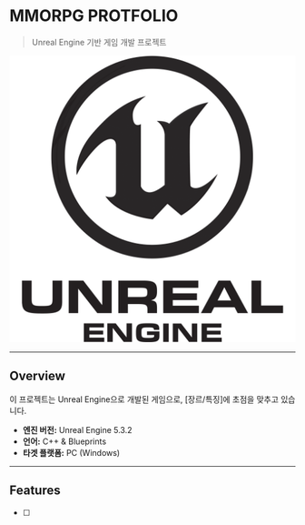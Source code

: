 

#  MMORPG PROTFOLIO

>  Unreal Engine 기반 게임 개발 프로젝트

![Project Screenshot](docs/UE-LOGO.png)


---

##  Overview
이 프로젝트는 Unreal Engine으로 개발된 게임으로, [장르/특징]에 초점을 맞추고 있습니다.  
- **엔진 버전:** Unreal Engine 5.3.2 
- **언어:** C++ & Blueprints  
- **타겟 플랫폼:** PC (Windows)

---
## Features
- [ ] 